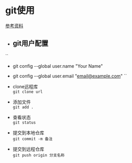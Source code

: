 # git使用
[参考资料](https://www.liaoxuefeng.com/wiki/0013739516305929606dd18361248578c67b8067c8c017b000/00137396287703354d8c6c01c904c7d9ff056ae23da865a000)<br/>
 * ## git用户配置<br/>

``
  * git config --global user.name "Your Name"
  * git config --global user.email "email@example.com"
``

 * clone远程库<br/>
``
git clone url
``

 * 添加文件<br/>
``
git add .
``

 * 查看状态<br/>
``
git status
``

 * 提交到本地仓库<br/>
``
git commit -m 备注 
``

* 提交到远程仓库<br/>
``
git push origin 分支名称
``

